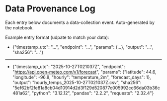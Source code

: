 # Data Provenance Log
Each entry below documents a data-collection event.
Auto-generated by the notebook.

Example entry format (udpate to match your data):
- {"timestamp_utc": "...", "endpoint": "...", "params": {...}, "output": "...", "sha256": "..."}

---

- {"timestamp_utc": "2025-10-27T021037Z", "endpoint": "https://api.open-meteo.com/v1/forecast", "params": {"latitude": 44.6, "longitude": -96.8, "hourly": "temperature_2m", "forecast_days": 1}, "output": "hourly_temps_2025-10-27T021037Z.csv", "sha256": "5ef62bf2fe81a8cb04d10914d2d3f129d520877c005992cc66da03b36c481a62", "python": "3.12.12", "pandas": "2.2.2", "requests": "2.32.4"}